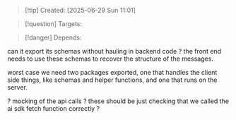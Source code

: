 
>[!tip] Created: [2025-06-29 Sun 11:01]

>[!question] Targets: 

>[!danger] Depends: 

can it export its schemas without hauling in backend code ?
the front end needs to use these schemas to recover the structure of the messages.

worst case we need two packages exported, one that handles the client side things, like schemas and helper functions, and one that runs on the server.

? mocking of the api calls ?
these should be just checking that we called the ai sdk fetch function correctly ? 